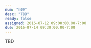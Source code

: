 ```yaml
---
num: "h09"
desc: "TBD"
ready: false
assigned: 2016-07-12 09:00:00.00-7:00
due: 2016-07-14 09:30:00.00-7:00
---
```


TBD
